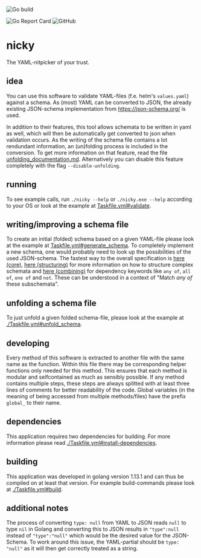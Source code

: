 ![Go build](https://github.com/tillhoff/nicky/workflows/Go/badge.svg?event=push)
<!--![Go version](https://img.shields.io/badge/Go--version-1.13.1-informational)-->
![Go Report Card](https://goreportcard.com/badge/tillhoff/nicky)
![GitHub](https://img.shields.io/github/license/tillhoff/nicky)

# nicky
The YAML-nitpicker of your trust.

## idea
You can use this software to validate YAML-files (f.e. helm's `values.yaml`) against a schema. As (most) YAML can be converted to JSON, the already existing JSON-schema implementation from https://json-schema.org/ is used.

In addition to their features, this tool allows schemata to be written in yaml as well, which will then be automatically get converted to json when validation occurs. As the writing of the schema file contains a lot rendundant information, an (un)folding process is included in the conversion. To get more information on that feature, read the file [unfolding_documentation.md](./unfolding_documentation.md). Alternatively you can disable this feature completely with the flag `--disable-unfolding`.

## running
To see example calls, run `./nicky --help` or `./nicky.exe --help` according to your OS or look at the example at [Taskfile.yml#validate](./Taskfile.yml).

## writing/improving a schema file
To create an initial (folded) schema based on a given YAML-file please look at the example at [Taskfile.yml#generate_schema](./Taskfile.yml).
To completely implement a new schema, one would probably need to look up the possibilities of the used JSON-schema. The fastest way to the overall specification is [here (core)](https://json-schema.org/draft/2019-09/json-schema-core.html), [here (structuring)](https://json-schema.org/understanding-json-schema/structuring.html#structuring) for more information on how to structure complex schemata and [here (combining)](https://json-schema.org/understanding-json-schema/reference/combining.html) for dependency keywords like `any of`, `all of`, `one of` and `not`. These can be understood in a context of "Match _any of_ these subschemata".
## unfolding a schema file
To just unfold a given folded schema-file, please look at the example at [./Taskfile.yml#unfold_schema](./Taskfile.yml).

## developing
Every method of this software is extracted to another file with the same name as the function. Within this file there may be corresponding helper functions only needed for this method. This ensures that each method is modular and selfcontained as much as sensibly possible.
If any method contains multiple steps, these steps are always splitted with at least three lines of comments for better readability of the code.
Global variables (in the meaning of being accessed from multiple methods/files) have the prefix `global_` to their name.

## dependencies
This application requires two dependencies for building.
For more information please read [./Taskfile.yml#install-dependencies](./Taskfile.yml#install-dependencies).

## building
This application was developed in golang version 1.13.1 and can thus be compiled on at least that version.
For example build-commands please look at [./Taskfile.yml#build](./Taskfile.yml).

## additional notes
The process of converting `type: null` from YAML to JSON reads `null` to type `nil` in Golang and converting this to JSON results in `"type":null` instead of `"type":"null"` which would be the desired value for the JSON-Schema. To work around this issue, the YAML-partial should be `type: "null"` as it will then get correctly treated as a string.
